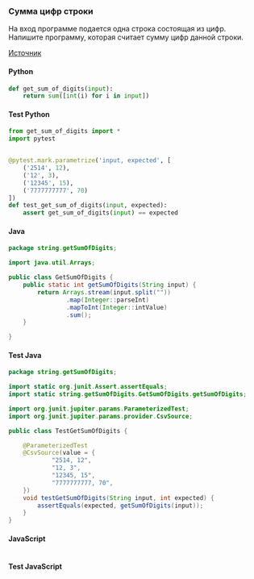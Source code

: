 ### Сумма цифр строки

На вход программе подается одна строка состоящая из цифр. Напишите программу, которая считает сумму цифр данной строки.

[Источник](https://stepik.org/lesson/284101/step/10?thread=solutions&unit=265440)

<!-- tabs: start -->
#### **Python**

```python
def get_sum_of_digits(input):
    return sum([int(i) for i in input])
```

#### **Test Python**

```python
from get_sum_of_digits import *
import pytest


@pytest.mark.parametrize('input, expected', [
    ('2514', 12),
    ('12', 3),
    ('12345', 15),
    ('7777777777', 70)
])
def test_get_sum_of_digits(input, expected):
    assert get_sum_of_digits(input) == expected

```

#### **Java**

```java
package string.getSumOfDigits;

import java.util.Arrays;

public class GetSumOfDigits {
    public static int getSumOfDigits(String input) {
        return Arrays.stream(input.split(""))
                .map(Integer::parseInt)
                .mapToInt(Integer::intValue)
                .sum();
    }

}
```
#### **Test Java**

```java
package string.getSumOfDigits;

import static org.junit.Assert.assertEquals;
import static string.getSumOfDigits.GetSumOfDigits.getSumOfDigits;

import org.junit.jupiter.params.ParameterizedTest;
import org.junit.jupiter.params.provider.CsvSource;

public class TestGetSumOfDigits {

    @ParameterizedTest
    @CsvSource(value = {
            "2514, 12",
            "12, 3",
            "12345, 15",
            "7777777777, 70",
    })
    void testGetSumOfDigits(String input, int expected) {
        assertEquals(expected, getSumOfDigits(input));
    }
}
```

#### **JavaScript**

```javascript

```
#### **Test JavaScript**

```javascript

```
<!-- tabs: end -->
